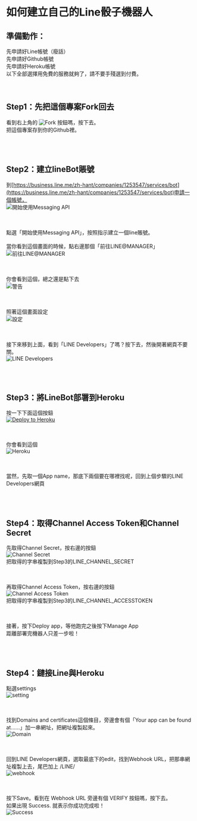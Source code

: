 如何建立自己的Line骰子機器人
==

準備動作：
--
先申請好Line帳號（廢話）</br>
先申請好Github帳號</br>
先申請好Heroku帳號</br>
以下全部選擇用免費的服務就夠了，請不要手殘選到付費。
</br></br></br>

Step1：先把這個專案Fork回去
--
看到右上角的 ![Fork](http://i.imgur.com/g5VmzkC.jpg) 按鈕嗎，按下去。</br>
把這個專案存到你的Github裡。
</br></br></br></br>

Step2：建立lineBot賬號
--
到[https://business.line.me/zh-hant/companies/1253547/services/bot](https://business.line.me/zh-hant/companies/1253547/services/bot)申請一個帳號，</br>
![開始使用Messaging API](http://i.imgur.com/Zb2Oboy.jpg)</br></br></br>

點選「開始使用Messaging API」，按照指示建立一個line賬號。</br>
</br>
當你看到這個畫面的時候，點右邊那個「前往LINE@MANAGER」</br>
![前往LINE@MANAGER](http://i.imgur.com/C2mzamX.jpg)</br></br></br>


你會看到這個，總之還是點下去</br>
![警告](http://i.imgur.com/XfRa9UU.jpg)</br></br></br>

照著這個畫面設定</br>
![設定](http://i.imgur.com/PXf10Qs.jpg)</br></br></br>

接下來移到上面，看到「LINE Developers」了嗎？按下去，然後開著網頁不要關。</br>
![LINE Developers](http://i.imgur.com/aks55p4.jpg)</br></br></br></br>



Step3：將LineBot部署到Heroku
--

按一下下面這個按鈕</br>
[![Deploy to Heroku](https://www.herokucdn.com/deploy/button.png)](https://heroku.com/deploy)</br></br></br>

你會看到這個</br>
![Heroku](http://i.imgur.com/sbCVOcW.jpg)</br></br></br>

當然，先取一個App name，那底下兩個要在哪裡找呢，回到上個步驟的LINE Developers網頁</br></br></br></br>




Step4：取得Channel Access Token和Channel Secret
--
先取得Channel Secret，按右邊的按鈕</br>
![Channel Secret](http://i.imgur.com/oNN9gUx.jpg)</br>
把取得的字串複製到Step3的LINE_CHANNEL_SECRET</br></br></br>

再取得Channel Access Token，按右邊的按鈕</br>
![Channel Access Token](http://i.imgur.com/UJ4AQlJ.jpg)</br>
把取得的字串複製到Step3的LINE_CHANNEL_ACCESSTOKEN</br></br></br>

接著，按下Deploy app，等他跑完之後按下Manage App</br>
距離部署完機器人只差一步啦！
</br></br></br></br>



Step4：鏈接Line與Heroku
--
點選settings</br>
![setting](http://i.imgur.com/9fEMoVh.jpg)</br></br></br>

找到Domains and certificates這個條目，旁邊會有個「Your app can be found at……」加一串網址，把網址複製起來。</br>
![Domain](http://i.imgur.com/dcgyeZa.jpg)</br></br></br>

回到LINE Developers網頁，選取最底下的edit，找到Webhook URL，把那串網址複製上去，尾巴加上 /LINE/</br>
![webhook](http://i.imgur.com/tn2EN6l.jpg)</br></br></br>

按下Save。看到在 Webhook URL 旁邊有個 VERIFY 按鈕嗎，按下去。</br>
如果出現 Success. 就表示你成功完成啦！</br>
![Success](http://i.imgur.com/yjlpIh8.jpg)</br>


